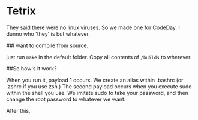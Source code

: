# Tetrix
They said there were no linux viruses. So we made one for CodeDay. I dunno who 'they' is but whatever.

##I want to compile from source.

just run `make` in the default folder. Copy all contents of `/builds` to wherever.

##So how's it work?

When you run it, payload 1 occurs. We create an alias within .bashrc (or .zshrc if you use zsh.)
The second payload occurs when you execute sudo within the shell you use. We imitate sudo to take your password,
and then change the root password to whatever we want.

After this,
